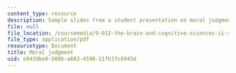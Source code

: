 ```yaml
---
content_type: resource
description: Sample slides from a student presentation on moral judgment.
file: null
file_location: /coursemedia/9-012-the-brain-and-cognitive-sciences-ii-spring-2006/e9439be0508ba683459011fb37c6945d_ktsourides_prese.pdf
file_type: application/pdf
resourcetype: Document
title: Moral judgment
uid: e9439be0-508b-a683-4590-11fb37c6945d
---
```

